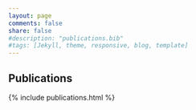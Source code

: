 ```yaml
---
layout: page
comments: false
share: false
#description: "publications.bib"
#tags: [Jekyll, theme, responsive, blog, template]
---
```


## Publications
{% include publications.html %}
